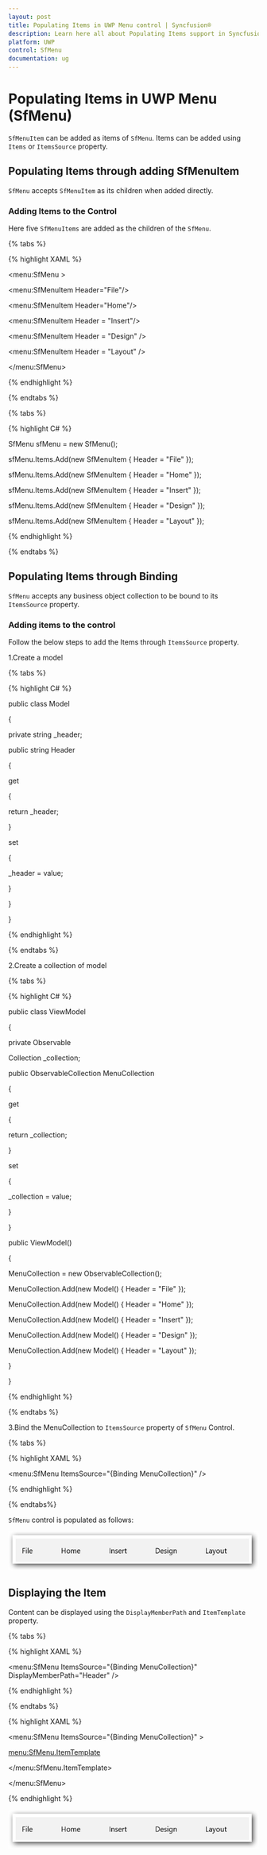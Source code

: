```yaml
---
layout: post
title: Populating Items in UWP Menu control | Syncfusion®
description: Learn here all about Populating Items support in Syncfusion® UWP Menu (SfMenu) control and more.
platform: UWP
control: SfMenu
documentation: ug
--- 
```


# Populating Items in UWP Menu (SfMenu)

`SfMenuItem` can be added as items of `SfMenu`. Items can be added using `Items` or `ItemsSource` property.

## Populating Items through adding SfMenuItem

`SfMenu` accepts `SfMenuItem` as its children when added directly.

### Adding Items to the Control

Here five `SfMenuItems` are added as the children of the `SfMenu`.

{% tabs %}

{% highlight XAML %}

<menu:SfMenu >

<menu:SfMenuItem Header="File"/>

<menu:SfMenuItem Header="Home"/>

<menu:SfMenuItem Header = "Insert"/>

<menu:SfMenuItem Header = "Design" />

<menu:SfMenuItem Header = "Layout" />

</menu:SfMenu>

{% endhighlight %}

{% endtabs %}

{% tabs %}

{% highlight C# %}

SfMenu sfMenu = new SfMenu();

sfMenu.Items.Add(new SfMenuItem { Header = "File" });

sfMenu.Items.Add(new SfMenuItem { Header = "Home" });

sfMenu.Items.Add(new SfMenuItem { Header = "Insert" });

sfMenu.Items.Add(new SfMenuItem { Header = "Design" });

sfMenu.Items.Add(new SfMenuItem { Header = "Layout" });


{% endhighlight %}

{% endtabs %}

## Populating Items through Binding

`SfMenu` accepts any business object collection to be bound to its `ItemsSource` property.

### Adding items to the control

Follow the below steps to add the Items through `ItemsSource` property.

1.Create a model

{% tabs %}

{% highlight C# %}

public class Model

{

private string _header;

public string Header

{

get

{

return _header;

}

set

{

_header = value;

}

}

}



{% endhighlight %}

{% endtabs %}

2.Create a collection of model

{% tabs %}

{% highlight C# %}

public class ViewModel

{

private Observable

Collection<Model> _collection;

public ObservableCollection<Model> MenuCollection

{

get

{

return _collection;

}

set

{

_collection = value;

}

}

public ViewModel()

{

MenuCollection = new ObservableCollection<Model>();

MenuCollection.Add(new Model() { Header = "File" });

MenuCollection.Add(new Model() { Header = "Home" });

MenuCollection.Add(new Model() { Header = "Insert" });

MenuCollection.Add(new Model() { Header = "Design" });

MenuCollection.Add(new Model() { Header = "Layout" });

}

}

{% endhighlight %}

{% endtabs %}



3.Bind the MenuCollection to `ItemsSource` property of `SfMenu` Control.

{% tabs %}

{% highlight XAML %}

<menu:SfMenu ItemsSource="{Binding MenuCollection}" />

{% endhighlight %}

{% endtabs%}

`SfMenu` control is populated as follows:

![Populating-Items-img1](Populating-Items-images/Populating-Items-img1.jpg)


## Displaying the Item

Content can be displayed using the `DisplayMemberPath` and `ItemTemplate` property.

{% tabs %}

{% highlight XAML %}

<menu:SfMenu ItemsSource="{Binding MenuCollection}"  DisplayMemberPath="Header" />

{% endhighlight %}

{% endtabs %}



{% highlight XAML %}

<menu:SfMenu ItemsSource="{Binding MenuCollection}" >

<menu:SfMenu.ItemTemplate>

<DataTemplate>

<TextBlock Text="{Binding Header}"/>

</DataTemplate>

</menu:SfMenu.ItemTemplate>  

</menu:SfMenu>

{% endhighlight %}

![Populating-Items-img2](Populating-Items-images/Populating-Items-img2.jpg)
